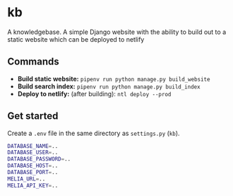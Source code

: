 # kb

A knowledgebase. A simple Django website with the ability to build out to a static website which can be deployed to netlify

## Commands

* **Build static website:** `pipenv run python manage.py build_website`
* **Build search index:** `pipenv run python manage.py build_index`
* **Deploy to netlify:** (after building): `ntl deploy --prod`

## Get started

Create a `.env` file in the same directory as `settings.py` (`kb`).

```bash
DATABASE_NAME=..
DATABASE_USER=..
DATABASE_PASSWORD=..
DATABASE_HOST=..
DATABASE_PORT=..
MELIA_URL=..
MELIA_API_KEY=..
```
